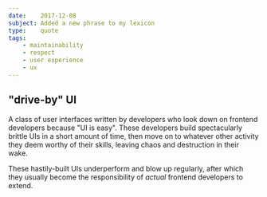 ```yaml
---
date:    2017-12-08
subject: Added a new phrase to my lexicon
type:    quote
tags:
    - maintainability
    - respect
    - user experience
    - ux
---
```


## "drive-by" UI

A class of user interfaces written by developers who look down on frontend
developers because "UI is easy".  These developers build spectacularly brittle
UIs in a short amount of time, then move on to whatever other activity they
deem worthy of their skills, leaving chaos and destruction in their wake.

These hastily-built UIs underperform and blow up regularly, after which they
usually become the responsibility of _actual_ frontend developers to extend.
